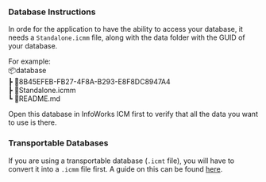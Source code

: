 ### Database Instructions

In orde for the application to have the ability to access your database, it needs a `Standalone.icmm` file, along with the data folder with the GUID of your database.

For example:\
📦database \
┣ 📂8B45EFEB-FB27-4F8A-B293-E8F8DC8947A4 \
┣ 📜Standalone.icmm \
┗ 📜README.md

Open this database in InfoWorks ICM first to verify that all the data you want to use is there.

### Transportable Databases
If you are using a transportable database (`.icmt` file), you will have to convert it into a `.icmm` file first. A guide on this can be found [here](https://help.autodesk.com/view/IWICMS/2026/ENU/?guid=GUID-A583C712-4723-4D3E-B203-0A3084217450).